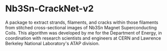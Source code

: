 # Nb3Sn-CrackNet-v2
A package to extract strands, filaments, and cracks within those filaments from stitched cross-sectional images of Nb3Sn Magnet Superconducting Coils. This algorithm was developed by me for the Department of Energy, in coordination with research scientists and engineers at CERN and Lawrence Berkeley National Laboratory's ATAP division.
